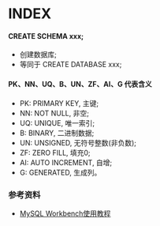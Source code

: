 # INDEX
#### CREATE SCHEMA xxx;  
- 创建数据库;
- 等同于 CREATE DATABASE xxx;

#### PK、NN、UQ、B、UN、ZF、AI、G 代表含义
- PK: PRIMARY KEY, 主键;
- NN: NOT NULL, 非空;
- UQ: UNIQUE, 唯一索引;
- B: BINARY, 二进制数据;
- UN: UNSIGNED, 无符号整数(非负数);
- ZF: ZERO FILL, 填充0;
- AI: AUTO INCREMENT, 自增;
- G: GENERATED, 生成列。

### 参考资料
- [MySQL Workbench使用教程](http://c.biancheng.net/view/2625.html) 
